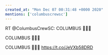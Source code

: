 ```yaml
---
created_at: "Mon Dec 07 00:31:48 +0000 2020"
mentions: ['columbuscrewsc']
---
```


RT @ColumbusCrewSC: COLUMBUS 👏👏👏

COLUMBUS 👏👏👏

COLUMBUS 👏👏👏 https://t.co/JeVXb58DRD